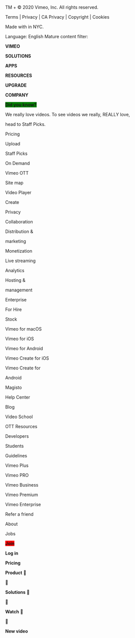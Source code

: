 
TM + © 2020 Vimeo, Inc. All rights reserved.<span style="background-color: red;"> 


Terms | Privacy | CA Privacy | Copyright | Cookies


 Made with in NYC.


Language: English Mature content filter: </span>


**VIMEO**


**SOLUTIONS**


**APPS**


**RESOURCES**


**UPGRADE**


**COMPANY**


<span style="background-color: green;">**Did you know?**


We really love videos. To see videos we really, REALLY love,


head to Staff Picks.


</span>Pricing


Upload


Staff Picks


On Demand


Vimeo OTT


Site map


Video Player


Create


Privacy


Collaboration


Distribution &


marketing


Monetization


Live streaming


Analytics


Hosting &


management


Enterprise


For Hire


Stock


Vimeo for macOS


Vimeo for iOS


Vimeo for Android


Vimeo Create for iOS


Vimeo Create for


Android


Magisto


Help Center


Blog


Video School


OTT Resources


Developers


Students


Guidelines


Vimeo Plus


Vimeo PRO


Vimeo Business


Vimeo Premium


Vimeo Enterprise


Refer a friend


About


Jobs


<span style="background-color: red;">**Join**


**Log in**


**Pricing**


**Product** 





**Solutions** 





**Watch** 





**New video**

</span>